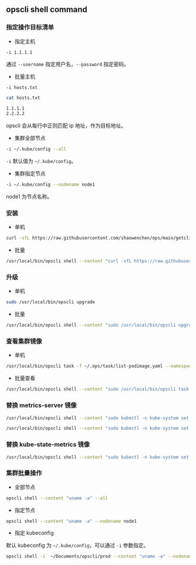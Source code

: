 ## opscli shell command

### 指定操作目标清单 

- 指定主机

`-i 1.1.1.1`

通过 `--username` 指定用户名，`--password` 指定密码。

- 批量主机

`-i hosts.txt`

```bash
cat hosts.txt

1.1.1.1
2.2.2.2
```

opscli 会从每行中正则匹配 ip 地址，作为目标地址。

- 集群全部节点

```bash
-i ~/.kube/config --all
```

`-i` 默认值为 `~/.kube/config`。

- 集群指定节点

```bash
-i ~/.kube/config --nodename node1
```

node1 为节点名称。

### 安装

- 单机

```bash
curl -sfL https://raw.githubusercontent.com/shaowenchen/ops/main/getcli.sh | VERSION=latest sh -
```

- 批量

```bash
/usr/local/bin/opscli shell --content "curl -sfL https://raw.githubusercontent.com/shaowenchen/ops/main/getcli.sh | VERSION=latest sh -" -i hosts.txt
```

### 升级

- 单机

```bash
sudo /usr/local/bin/opscli upgrade
```

- 批量

```bash
/usr/local/bin/opscli shell --content "sudo /usr/local/bin/opscli upgrade" -i hosts.txt
```

### 查看集群镜像

- 单机

```bash
/usr/local/bin/opscli task -f ~/.ops/task/list-podimage.yaml --namespace all
```

- 批量查看

```bash
/usr/local/bin/opscli shell --content "sudo /usr/local/bin/opscli task -f ~/.ops/task/list-podimage.yaml --namespace all" -i hosts.txt
```

### 替换 metrics-server 镜像

```bash
/usr/local/bin/opscli shell --content "sudo kubectl -n kube-system set image deployment/metrics-server metrics-server=hubimage/metrics-server:v0.5.0" -i hosts.txt
```

```bash
/usr/local/bin/opscli shell --content "sudo kubectl -n kube-system set image deployment/metrics-server metrics-server=hubimage/metrics-server:v0.6.1" -i hosts-B.txt
```

### 替换 kube-state-metrics 镜像

```bash
/usr/local/bin/opscli shell --content "sudo kubectl -n kube-system set image deployment/prom-k8s-kube-state-metrics kube-state-metrics=hubimage/kube-state-metrics:v2.2.4" -i hosts.txt
```

### 集群批量操作

- 全部节点

```bash
opscli shell --content "uname -a" --all
```

- 指定节点

```bash
opscli shell --content "uname -a" --nodename node1
```

- 指定 kubeconfig

默认 kubeconfig 为 `~/.kube/config`，可以通过 `-i` 参数指定。

```bash
opscli shell -i  ~/Documents/opscli/prod --content "uname -a" --nodename node1
```
